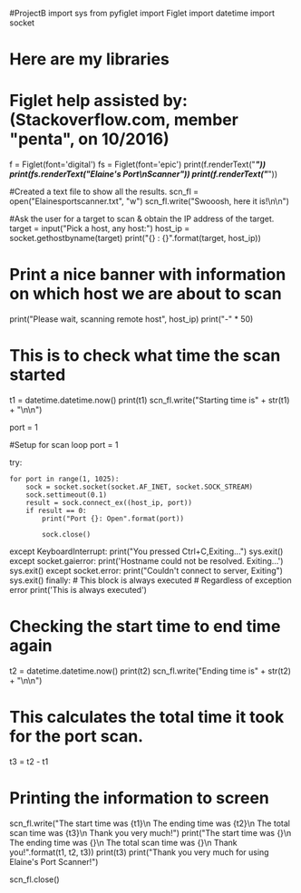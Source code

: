 #ProjectB
import sys
from pyfiglet import Figlet
import datetime
import socket


# Here are my libraries
# Figlet help assisted by: (Stackoverflow.com, member "penta", on 10/2016)
f = Figlet(font='digital')
fs = Figlet(font='epic')
print(f.renderText("*****************************"))
print(fs.renderText("Elaine's Port\nScanner"))
print(f.renderText("*****************************"))

#Created a text file to show all the results.
scn_fl = open("Elainesportscanner.txt", "w")
scn_fl.write("Swooosh, here it is!\n\n")

#Ask the user for a target to scan & obtain the IP address of the target.
target = input("Pick a host, any host:")
host_ip = socket.gethostbyname(target)
print("{} : {}".format(target, host_ip))

# Print a nice banner with information on which host we are about to scan
print("Please wait, scanning remote host", host_ip)
print("-" * 50)

# This is to check what time the scan started
t1 = datetime.datetime.now()
print(t1)
scn_fl.write("Starting time is" + str(t1) + "\n\n")

port = 1

#Setup for scan loop
port = 1

try:

    for port in range(1, 1025):
        sock = socket.socket(socket.AF_INET, socket.SOCK_STREAM)
        sock.settimeout(0.1)
        result = sock.connect_ex((host_ip, port))
        if result == 0:
            print("Port {}: Open".format(port))

            sock.close()


except KeyboardInterrupt:
        print("You pressed Ctrl+C,Exiting...")
        sys.exit()
except socket.gaierror:
        print('Hostname could not be resolved. Exiting...')
        sys.exit()
except socket.error:
        print("Couldn't connect to server, Exiting")
        sys.exit()
finally:
        # This block is always executed
        # Regardless of exception error
        print('This is always executed')

# Checking the start time to end time again
t2 = datetime.datetime.now()
print(t2)
scn_fl.write("Ending time is" + str(t2) + "\n\n")

# This calculates the total time it took for the port scan.
t3 = t2 - t1

# Printing the information to screen
scn_fl.write("The start time was {t1}\n The ending time was {t2}\n The total scan time was {t3}\n Thank you very much!")
print("The start time was {}\n The ending time was {}\n The total scan time was {}\n Thank you!".format(t1, t2,
                                                                                                                t3))
print(t3)
print("Thank you very much for using Elaine's Port Scanner!")

scn_fl.close()
